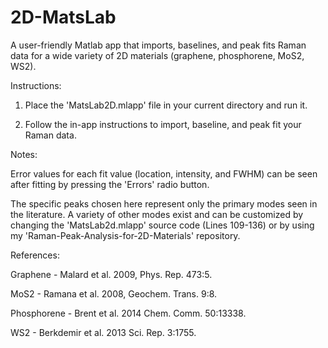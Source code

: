 # 2D-MatsLab
A user-friendly Matlab app that imports, baselines, and peak fits Raman data for a wide variety of 2D materials (graphene, phosphorene, MoS2, WS2).


Instructions:

  1. Place the 'MatsLab2D.mlapp' file in your current directory and run it.

  2. Follow the in-app instructions to import, baseline, and peak fit your Raman data.


Notes:

  Error values for each fit value (location, intensity, and FWHM) can be seen after fitting by pressing the 'Errors' radio button.

  The specific peaks chosen here represent only the primary modes seen in the literature. A variety of other modes exist and can be customized by changing the 'MatsLab2d.mlapp' source code (Lines 109-136) or by using my 'Raman-Peak-Analysis-for-2D-Materials' repository.


References:

  Graphene - Malard et al. 2009, Phys. Rep. 473:5.

  MoS2 - Ramana et al. 2008, Geochem. Trans. 9:8.

  Phosphorene - Brent et al. 2014 Chem. Comm. 50:13338.
  
  WS2 - Berkdemir et al. 2013 Sci. Rep. 3:1755.
